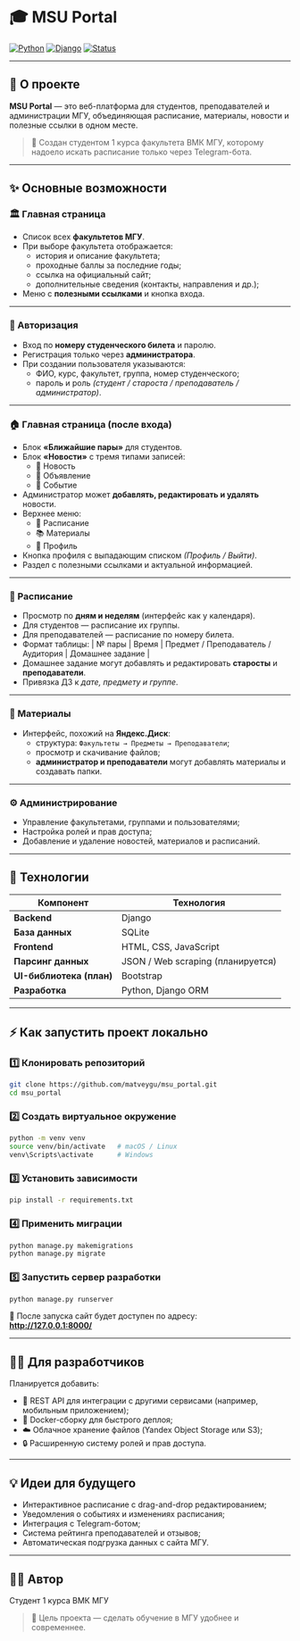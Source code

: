 # 🎓 MSU Portal

[![Python](https://img.shields.io/badge/Python-3.12+-blue.svg?logo=python)](https://www.python.org/)
[![Django](https://img.shields.io/badge/Django-5.0+-success.svg?logo=django)](https://www.djangoproject.com/)
[![Status](https://img.shields.io/badge/status-Active-brightgreen.svg)]()

---

## 🧠 О проекте

**MSU Portal** — это веб-платформа для студентов, преподавателей и администрации МГУ, объединяющая расписание, материалы, новости и полезные ссылки в одном месте.  

> 💬 Создан студентом 1 курса факультета ВМК МГУ, которому надоело искать расписание только через Telegram-бота.  

---

## ✨ Основные возможности

### 🏛️ Главная страница
- Список всех **факультетов МГУ**.  
- При выборе факультета отображается:
  - история и описание факультета;  
  - проходные баллы за последние годы;  
  - ссылка на официальный сайт;  
  - дополнительные сведения (контакты, направления и др.);  
- Меню с **полезными ссылками** и кнопка входа.

---

### 🔐 Авторизация
- Вход по **номеру студенческого билета** и паролю.  
- Регистрация только через **администратора**.  
- При создании пользователя указываются:
  - ФИО, курс, факультет, группа, номер студенческого;  
  - пароль и роль *(студент / староста / преподаватель / администратор)*.

---

### 🏠 Главная страница (после входа)
- Блок **«Ближайшие пары»** для студентов.  
- Блок **«Новости»** с тремя типами записей:
  - 📰 Новость  
  - 📢 Объявление  
  - 🎉 Событие  
- Администратор может **добавлять, редактировать и удалять** новости.  
- Верхнее меню:
  - 📅 Расписание  
  - 📚 Материалы  
  - 👤 Профиль  
- Кнопка профиля с выпадающим списком *(Профиль / Выйти)*.  
- Раздел с полезными ссылками и актуальной информацией.

---

### 📅 Расписание
- Просмотр по **дням и неделям** (интерфейс как у календаря).  
- Для студентов — расписание их группы.  
- Для преподавателей — расписание по номеру билета.  
- Формат таблицы:
  | № пары | Время | Предмет / Преподаватель / Аудитория | Домашнее задание |
- Домашнее задание могут добавлять и редактировать **старосты** и **преподаватели**.  
- Привязка ДЗ к *дате, предмету и группе*.

---

### 📁 Материалы
- Интерфейс, похожий на **Яндекс.Диск**:
  - структура: `Факультеты → Предметы → Преподаватели`;  
  - просмотр и скачивание файлов;  
  - **администратор и преподаватели** могут добавлять материалы и создавать папки.

---

### ⚙️ Администрирование
- Управление факультетами, группами и пользователями;  
- Настройка ролей и прав доступа;  
- Добавление и удаление новостей, материалов и расписаний.

---

## 🧰 Технологии

| Компонент | Технология |
|------------|-------------|
| **Backend** | Django |
| **База данных** | SQLite |
| **Frontend** | HTML, CSS, JavaScript |
| **Парсинг данных** | JSON / Web scraping (планируется) |
| **UI-библиотека (план)** | Bootstrap |
| **Разработка** | Python, Django ORM |

---

## ⚡ Как запустить проект локально

### 1️⃣ Клонировать репозиторий
```bash
git clone https://github.com/matveygu/msu_portal.git
cd msu_portal
```

### 2️⃣ Создать виртуальное окружение
```bash
python -m venv venv
source venv/bin/activate   # macOS / Linux
venv\Scripts\activate      # Windows
```

### 3️⃣ Установить зависимости
```bash
pip install -r requirements.txt
```

### 4️⃣ Применить миграции
```bash
python manage.py makemigrations
python manage.py migrate
```

### 5️⃣ Запустить сервер разработки
```bash
python manage.py runserver
```

🔗 После запуска сайт будет доступен по адресу:  
**http://127.0.0.1:8000/**

---

## 🧑‍💻 Для разработчиков

Планируется добавить:
- 🧩 REST API для интеграции с другими сервисами (например, мобильным приложением);  
- 🐳 Docker-сборку для быстрого деплоя;  
- ☁️ Облачное хранение файлов (Yandex Object Storage или S3);  
- 🔒 Расширенную систему ролей и прав доступа.

---

## 💡 Идеи для будущего
- Интерактивное расписание с drag-and-drop редактированием;  
- Уведомления о событиях и изменениях расписания;  
- Интеграция с Telegram-ботом;  
- Система рейтинга преподавателей и отзывов;  
- Автоматическая подгрузка данных с сайта МГУ.

---

## 👨‍🎓 Автор
 
Студент 1 курса ВМК МГУ  

> 🎯 Цель проекта — сделать обучение в МГУ удобнее и современнее.